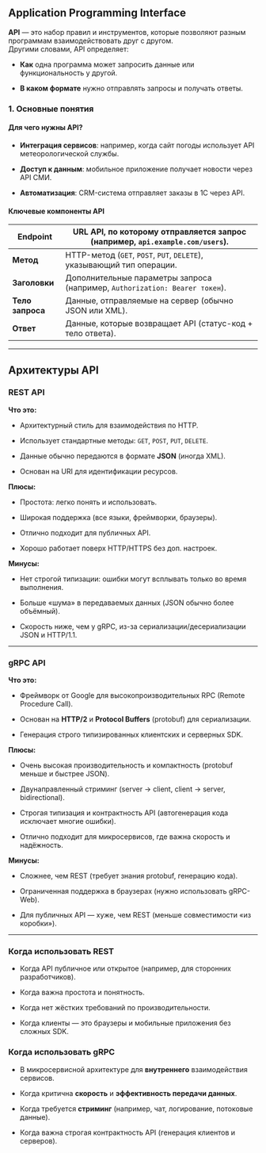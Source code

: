 ## Application Programming Interface

**API** — это набор правил и инструментов, которые позволяют разным программам взаимодействовать друг с другом.  
Другими словами, API определяет:

- **Как** одна программа может запросить данные или функциональность у другой.
    
- **В каком формате** нужно отправлять запросы и получать ответы.

### 1. Основные понятия

#### Для чего нужны API?

- **Интеграция сервисов**: например, когда сайт погоды использует API метеорологической службы.
    
- **Доступ к данным**: мобильное приложение получает новости через API СМИ.
    
- **Автоматизация**: CRM-система отправляет заказы в 1С через API.

#### Ключевые компоненты API

| **Endpoint**     | URL API, по которому отправляется запрос (например, `api.example.com/users`). |
| ---------------- | ----------------------------------------------------------------------------- |
| **Метод**        | HTTP-метод (`GET`, `POST`, `PUT`, `DELETE`), указывающий тип операции.        |
| **Заголовки**    | Дополнительные параметры запроса (например, `Authorization: Bearer токен`).   |
| **Тело запроса** | Данные, отправляемые на сервер (обычно JSON или XML).                         |
| **Ответ**        | Данные, которые возвращает API (статус-код + тело ответа).                    |

---

## Архитектуры API

### REST API

**Что это:**

- Архитектурный стиль для взаимодействия по HTTP.
    
- Использует стандартные методы: `GET`, `POST`, `PUT`, `DELETE`.
    
- Данные обычно передаются в формате **JSON** (иногда XML).
    
- Основан на URI для идентификации ресурсов.

**Плюсы:**

- Простота: легко понять и использовать.
    
- Широкая поддержка (все языки, фреймворки, браузеры).
    
- Отлично подходит для публичных API.
    
- Хорошо работает поверх HTTP/HTTPS без доп. настроек.

**Минусы:**

- Нет строгой типизации: ошибки могут всплывать только во время выполнения.
    
- Больше «шума» в передаваемых данных (JSON обычно более объёмный).
    
- Скорость ниже, чем у gRPC, из-за сериализации/десериализации JSON и HTTP/1.1.

---

### gRPC API

**Что это:**

- Фреймворк от Google для высокопроизводительных RPC (Remote Procedure Call).
    
- Основан на **HTTP/2** и **Protocol Buffers** (protobuf) для сериализации.
    
- Генерация строго типизированных клиентских и серверных SDK.

**Плюсы:**

- Очень высокая производительность и компактность (protobuf меньше и быстрее JSON).
    
- Двунаправленный стриминг (server → client, client → server, bidirectional).
    
- Строгая типизация и контрактность API (автогенерация кода исключает многие ошибки).
    
- Отлично подходит для микросервисов, где важна скорость и надёжность.

**Минусы:**

- Сложнее, чем REST (требует знания protobuf, генерацию кода).
    
- Ограниченная поддержка в браузерах (нужно использовать gRPC-Web).
    
- Для публичных API — хуже, чем REST (меньше совместимости «из коробки»).

---

### Когда использовать REST

- Когда API публичное или открытое (например, для сторонних разработчиков).
    
- Когда важна простота и понятность.
    
- Когда нет жёстких требований по производительности.
    
- Когда клиенты — это браузеры и мобильные приложения без сложных SDK.

### Когда использовать gRPC

- В микросервисной архитектуре для **внутреннего** взаимодействия сервисов.
    
- Когда критична **скорость** и **эффективность передачи данных**.
    
- Когда требуется **стриминг** (например, чат, логирование, потоковые данные).
    
- Когда важна строгая контрактность API (генерация клиентов и серверов).